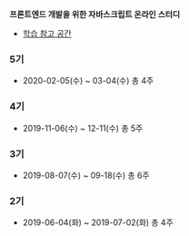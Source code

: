 **프론트엔드 개발을 위한 자바스크립트 온라인 스터디**
- [학습 참고 공간](https://school.programmers.co.kr/courses/9998)

### 5기
- 2020-02-05(수) ~ 03-04(수) 총 4주

### 4기
- 2019-11-06(수) ~ 12-11(수) 총 5주

### 3기
- 2019-08-07(수) ~ 09-18(수) 총 6주

### 2기
- 2019-06-04(화) ~ 2019-07-02(화) 총 4주
